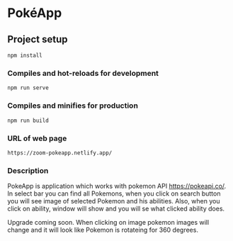# PokéApp

## Project setup

```
npm install
```

### Compiles and hot-reloads for development

```
npm run serve
```

### Compiles and minifies for production

```
npm run build
```

### URL of web page

```
https://zoom-pokeapp.netlify.app/
```

### Description

PokeApp is application which works with pokemon API https://pokeapi.co/. In select bar you can find all Pokemons, when you click on search button you will see image of selected Pokemon and his abilities. Also, when you click on ability, window will show and you will se what clicked ability does.

Upgrade coming soon. When clicking on image pokemon images will change and it will look like Pokemon is rotateing for 360 degrees.
